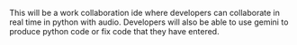 This will be a work collaboration ide where developers can collaborate in real time in python with audio. Developers will also be able to use gemini to produce python code or fix code that they have entered.
